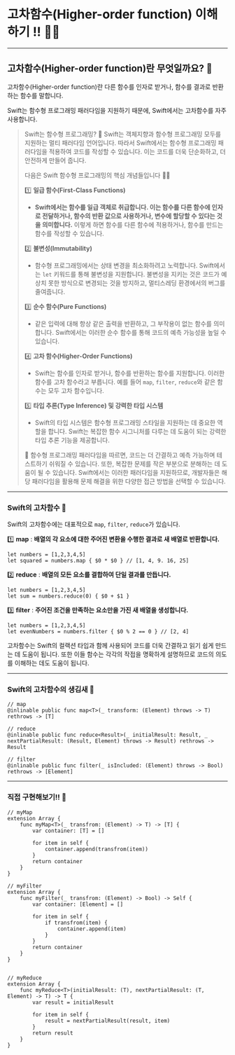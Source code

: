 # 고차함수(Higher-order function) 이해하기 !! 🙋‍♂️

---

## 고차함수(Higher-order function)란 무엇일까요? 🤔

고차함수(Higher-order function)란 다른 함수를 인자로 받거나, 함수를 결과로 반환하는 함수를 말합니다.

Swift는 함수형 프로그래밍 패러다임을 지원하기 때문에, Swift에서는 고차함수를 자주 사용합니다.

> Swift는 함수형 프로그래밍? 🤔
> Swift는 객체지향과 함수형 프로그래밍 모두를 지원하는 멀티 패러다임 언어입니다.
> 따라서 Swift에서는 함수형 프로그래밍 패러다임을 적용하여 코드를 작성할 수 있습니다.
> 이는 코드를 더욱 단순화하고, 더 안전하게 만들어 줍니다.
> 
> 다음은 Swift 함수형 프로그래밍의 핵심 개념들입니다 🙋‍♂️
> 
> 1️⃣ **일급 함수(First-Class Functions)**
> - **Swift에서는 함수를 일급 객체로 취급합니다. 이는 함수를 다른 함수에 인자로 전달하거나, 함수의 반환 값으로 사용하거나, 변수에 할당할 수 있다는 것을 의미합니다.**
    이렇게 하면 함수를 다른 함수에 적용하거나, 함수를 만드는 함수를 작성할 수 있습니다.
>
> 2️⃣ **불변성(Immutability)**
> - 함수형 프로그래밍에서는 상태 변경을 최소화하려고 노력합니다.
    Swift에서는 `let` 키워드를 통해 불변성을 지원합니다.
    불변성을 지키는 것은 코드가 예상치 못한 방식으로 변경되는 것을 방지하고, 멀티스레딩 환경에서의 버그를 줄여줍니다.
>
> 3️⃣ **순수 함수(Pure Functions)**
> - 같은 입력에 대해 항상 같은 출력을 반환하고, 그 부작용이 없는 함수를 의미합니다.
    Swift에서는 이러한 순수 함수를 통해 코드의 예측 가능성을 높일 수 있습니다.
>
> 4️⃣ **고차 함수(Higher-Order Functions)**
> - Swift는 함수를 인자로 받거나, 함수를 반환하는 함수를 지원합니다.
    이러한 함수를 고차 함수라고 부릅니다.
    예를 들어 `map`, `filter`, `reduce`와 같은 함수는 모두 고차 함수입니다.
>
> 5️⃣ **타입 추론(Type Inference) 및 강력한 타입 시스템**
> - Swift의 타입 시스템은 함수형 프로그래밍 스타일을 지원하는 데 중요한 역할을 합니다.
    Swift는 복잡한 함수 시그니처를 다루는 데 도움이 되는 강력한 타입 추론 기능을 제공합니다.
> 
> 🙌 함수형 프로그래밍 패러다임을 따르면, 코드는 더 간결하고 예측 가능하며 테스트하기 쉬워질 수 있습니다.
> 또한, 복잡한 문제를 작은 부분으로 분해하는 데 도움이 될 수 있습니다.
> Swift에서는 이러한 패러다임을 지원하므로, 개발자들은 해당 패러다임을 활용해 문제 해결을 위한 다양한 접근 방법을 선택할 수 있습니다.

---

### Swift의 고차함수 🤔
Swift의 고차함수에는 대표적으로 `map`, `filter`, `reduce`가 있습니다.

1️⃣ **map** : **배열의 각 요소에 대한 주어진 변환을 수행한 결과로 새 배열로 반환합니다.**
```swift!
let numbers = [1,2,3,4,5]
let squared = numbers.map { $0 * $0 } // [1, 4, 9. 16, 25]
```

2️⃣ **reduce** : **배열의 모든 요소를 결합하여 단일 결과를 만듭니다.**
```swift!
let numbers = [1,2,3,4,5]
let sum = numbers.reduce(0) { $0 + $1 }
```

3️⃣ **filter** : **주어진 조건을 만족하는 요소만을 가진 새 배열을 생성합니다.**
```swift!
let numbers = [1,2,3,4,5]
let evenNumbers = numbers.filter { $0 % 2 == 0 } // [2, 4]
```

고차함수는 Swift의 컬랙션 타입과 함께 사용되어 코드를 더욱 간결하고 읽기 쉽게 만드는 데 도움이 됩니다.
또한 이들 함수는 각각의 작접을 명확하게 설명하므로 코드의 의도를 이해하는 데도 도움이 됩니다.

---

### Swift의 고차함수의 생김새 🤔

```swift!
// map
@inlinable public func map<T>(_ transform: (Element) throws -> T) rethrows -> [T]

// reduce
@inlinable public func reduce<Result>(_ initialResult: Result, _ nextPartialResult: (Result, Element) throws -> Result) rethrows -> Result

// filter
@inlinable public func filter(_ isIncluded: (Element) throws -> Bool) rethrows -> [Element]
```

---

### 직접 구현해보기!! 🥴

```swift!
// myMap
extension Array {
	func myMap<T>(_ transfrom: (Element) -> T) -> [T] {
		var container: [T] = []
		
		for item in self {
			container.append(transfrom(item))
		}
		return container
	}
}

// myFilter
extension Array {
	func myFilter(_ transfrom: (Element) -> Bool) -> Self {
		var container: [Element] = []
		
		for item in self {
			if transfrom(item) {
				container.append(item)
			}
		}
		return container
	}
}


// myReduce
extension Array {
	func myReduce<T>(initialResult: (T), nextPartialResult: (T, Element) -> T) -> T {
		var result = initialResult
		
		for item in self {
			result = nextPartialResult(result, item)
		}
		return result
	}
}
```
